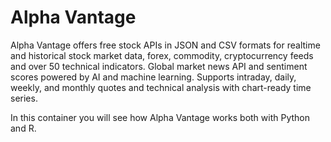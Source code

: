 # Alpha Vantage
Alpha Vantage offers free stock APIs in JSON and CSV formats for realtime and historical stock market data, forex, commodity, cryptocurrency feeds and over 50 technical indicators. 
Global market news API and sentiment scores powered by AI and machine learning. Supports intraday, daily, weekly, and monthly quotes and technical analysis with chart-ready time series.

In this container you will see how Alpha Vantage works both with Python and R.
